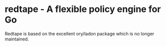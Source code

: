 # redtape - A flexible policy engine for Go

Redtape is based on the excellent ory/ladon package which is no longer maintained.
